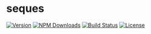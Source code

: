 # seques

[![Version](http://img.shields.io/npm/v/seques.svg)](https://www.npmjs.org/package/seques)
[![NPM Downloads](https://img.shields.io/npm/dm/seques.svg)](https://npmjs.org/package/seques)
[![Build Status](https://travis-ci.org/alexanderlarin/seques.svg?branch=master)](https://travis-ci.org/alexanderlarin/seques)
[![License](https://img.shields.io/npm/l/seques.svg)](https://npmjs.org/package/seques)
